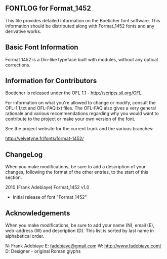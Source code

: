 FONTLOG for Format_1452
-------------------

This file provides detailed information on the Boeticher font software.
This information should be distributed along with Format_1452 fonts
and any derivative works.


Basic Font Information
--------------------------

Format 1452 is a Din-like typeface built with modules, without any optical corrections.


Information for Contributors
------------------------------

Boeticher is released under the OFL 1.1 - http://scripts.sil.org/OFL

For information on what you're allowed to change or modify, consult the
OFL-1.1.txt and OFL-FAQ.txt files. The OFL-FAQ also gives a very general
rationale and various recommendations regarding why you would want to
contribute to the project or make your own version of the font.

See the project website for the current trunk and the various branches:

http://velvetyne.fr/fonts/format-1452/


ChangeLog
----------

When you make modifications, be sure to add a description of your changes,
following the format of the other entries, to the start of this section.


2010 (Frank Adebiaye) Format_1452 v1.0
- Initial release of font "Format_1452"


Acknowledgements
-------------------------

When you make modifications, be sure to add your name (N), email (E),
web-address (W) and description (D). This list is sorted by last name in
alphabetical order.

N: Frank Adebiaye
E: fadebiaye@gmail.com
W: http://www.fadebiaye.com/
D: Designer - original Roman glyphs
